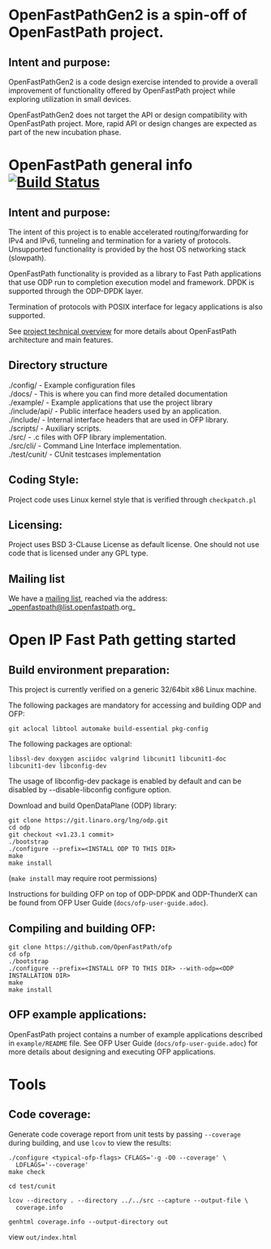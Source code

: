 OpenFastPathGen2 is a spin-off of OpenFastPath project.
===============================================================================

Intent and purpose:
-------------------------------------------------------------------------------

OpenFastPathGen2 is a code design exercise intended to provide a overall
improvement of functionality offered by OpenFastPath project while exploring
utilization in small devices.

OpenFastPathGen2 does not target the API or design compatibility with
OpenFastPath project. More, rapid API or design changes are expected as part of
the new incubation phase.


OpenFastPath general info [![Build Status](https://travis-ci.org/OpenFastPath/ofp.svg?branch=master)](https://travis-ci.org/OpenFastPath/ofp)
===============================================================================


Intent and purpose:
-------------------------------------------------------------------------------
The intent of this project is to enable accelerated routing/forwarding for
IPv4 and IPv6, tunneling and termination for a variety of protocols.
Unsupported functionality is provided by the host OS networking stack
(slowpath).

OpenFastPath functionality is provided as a library to Fast Path applications
that use ODP run to completion execution model and framework. DPDK is supported
through the ODP-DPDK layer.

Termination of protocols with POSIX interface for legacy applications is also
supported.

See [project technical overview](http://www.openfastpath.org/index.php/service/technicaloverview/)
for more details about OpenFastPath architecture and main features.


Directory structure
-------------------------------------------------------------------------------
./config/      - Example configuration files<br>
./docs/        - This is where you can find more detailed documentation<br>
./example/     - Example applications that use the project library<br>
./include/api/ - Public interface headers used by an application.<br>
./include/     - Internal interface headers that are used in OFP library.<br>
./scripts/     - Auxiliary scripts.<br>
./src/         - .c files with OFP library implementation.<br>
./src/cli/     - Command Line Interface implementation.<br>
./test/cunit/  - CUnit testcases implementation


Coding Style:
-------------------------------------------------------------------------------
Project code uses Linux kernel style that is verified through `checkpatch.pl`


Licensing:
-------------------------------------------------------------------------------
Project uses BSD 3-CLause License as default license. One should not use code
that is licensed under any GPL type.


Mailing list
-------------------------------------------------------------------------------
We have a [mailing list](https://list.openfastpath.org/mailman/listinfo/openfastpath),
reached via the address: _openfastpath@list.openfastpath.org_


Open IP Fast Path getting started
===============================================================================


Build environment preparation:
-------------------------------------------------------------------------------
This project is currently verified on a generic 32/64bit x86 Linux machine.

The following packages are mandatory for accessing and building ODP and OFP:

    git aclocal libtool automake build-essential pkg-config

The following packages are optional:

    libssl-dev doxygen asciidoc valgrind libcunit1 libcunit1-doc libcunit1-dev libconfig-dev

The usage of libconfig-dev package is enabled by default and can be disabled by --disable-libconfig
configure option.

Download and build OpenDataPlane (ODP) library:

    git clone https://git.linaro.org/lng/odp.git
    cd odp
    git checkout <v1.23.1 commit>
    ./bootstrap
    ./configure --prefix=<INSTALL ODP TO THIS DIR>
    make
    make install

(`make install` may require root permissions)

Instructions for building OFP on top of ODP-DPDK and ODP-ThunderX can be found
from OFP User Guide (`docs/ofp-user-guide.adoc`).


Compiling and building OFP:
-------------------------------------------------------------------------------
    git clone https://github.com/OpenFastPath/ofp
    cd ofp
    ./bootstrap
    ./configure --prefix=<INSTALL OFP TO THIS DIR> --with-odp=<ODP INSTALLATION DIR>
    make
    make install 


OFP example applications:
-------------------------------------------------------------------------------
OpenFastPath project contains a number of example applications described in
`example/README` file. See OFP User Guide (`docs/ofp-user-guide.adoc`) for
more details about designing and executing OFP applications. 


Tools
===============================================================================


Code coverage:
-------------------------------------------------------------------------------
Generate code coverage report from unit tests by passing `--coverage` during
building, and use `lcov` to view the results:

    ./configure <typical-ofp-flags> CFLAGS='-g -O0 --coverage' \
      LDFLAGS='--coverage'
    make check

    cd test/cunit

    lcov --directory . --directory ../../src --capture --output-file \
      coverage.info

    genhtml coverage.info --output-directory out

view `out/index.html`

